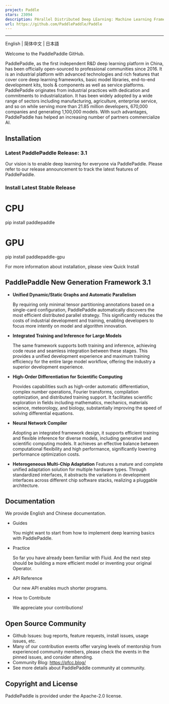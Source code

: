 ```yaml
---
project: Paddle
stars: 23094
description: PArallel Distributed Deep LEarning: Machine Learning Framework from Industrial Practice （『飞桨』核心框架，深度学习&机器学习高性能单机、分布式训练和跨平台部署）
url: https://github.com/PaddlePaddle/Paddle
---
```


* * *

English | 简体中文 | 日本語

Welcome to the PaddlePaddle GitHub.

PaddlePaddle, as the first independent R&D deep learning platform in China, has been officially open-sourced to professional communities since 2016. It is an industrial platform with advanced technologies and rich features that cover core deep learning frameworks, basic model libraries, end-to-end development kits, tools & components as well as service platforms. PaddlePaddle originates from industrial practices with dedication and commitments to industrialization. It has been widely adopted by a wide range of sectors including manufacturing, agriculture, enterprise service, and so on while serving more than 21.85 million developers, 670,000 companies and generating 1,100,000 models. With such advantages, PaddlePaddle has helped an increasing number of partners commercialize AI.

Installation
------------

### Latest PaddlePaddle Release: 3.1

Our vision is to enable deep learning for everyone via PaddlePaddle. Please refer to our release announcement to track the latest features of PaddlePaddle.

### Install Latest Stable Release

# CPU
pip install paddlepaddle
# GPU
pip install paddlepaddle-gpu

For more information about installation, please view Quick Install

**PaddlePaddle New Generation Framework 3.1**
---------------------------------------------

-   **Unified Dynamic/Static Graphs and Automatic Parallelism**
    
    By requiring only minimal tensor partitioning annotations based on a single-card configuration, PaddlePaddle automatically discovers the most efficient distributed parallel strategy. This significantly reduces the costs of industrial development and training, enabling developers to focus more intently on model and algorithm innovation.
    
-   **Integrated Training and Inference for Large Models**
    
    The same framework supports both training and inference, achieving code reuse and seamless integration between these stages. This provides a unified development experience and maximum training efficiency for the entire large model workflow, offering the industry a superior development experience.
    
-   **High-Order Differentiation for Scientific Computing**
    
    Provides capabilities such as high-order automatic differentiation, complex number operations, Fourier transforms, compilation optimization, and distributed training support. It facilitates scientific exploration in fields including mathematics, mechanics, materials science, meteorology, and biology, substantially improving the speed of solving differential equations.
    
-   **Neural Network Compiler**
    
    Adopting an integrated framework design, it supports efficient training and flexible inference for diverse models, including generative and scientific computing models. It achieves an effective balance between computational flexibility and high performance, significantly lowering performance optimization costs.
    
-   **Heterogeneous Multi-Chip Adaptation** Features a mature and complete unified adaptation solution for multiple hardware types. Through standardized interfaces, it abstracts the variations in development interfaces across different chip software stacks, realizing a pluggable architecture.
    

Documentation
-------------

We provide English and Chinese documentation.

-   Guides
    
    You might want to start from how to implement deep learning basics with PaddlePaddle.
    
-   Practice
    
    So far you have already been familiar with Fluid. And the next step should be building a more efficient model or inventing your original Operator.
    
-   API Reference
    
    Our new API enables much shorter programs.
    
-   How to Contribute
    
    We appreciate your contributions!
    

Open Source Community
---------------------

-   Github Issues: bug reports, feature requests, install issues, usage issues, etc.
-   Many of our contribution events offer varying levels of mentorship from experienced community members, please check the events in the pinned issues, and consider attending.
-   Community Blog: https://pfcc.blog/
-   See more details about PaddlePaddle community at community.

Copyright and License
---------------------

PaddlePaddle is provided under the Apache-2.0 license.
